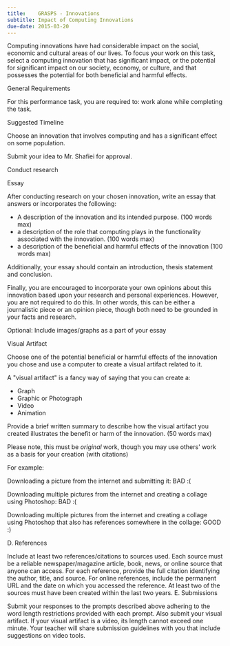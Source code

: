 ```yaml
---
title:    GRASPS - Innovations
subtitle: Impact of Computing Innovations
due-date: 2015-03-20
---
```


Computing innovations have had considerable impact on the social, economic and cultural areas of our lives. To focus your work on this task, select a computing innovation that has significant impact, or the potential for significant impact on our society, economy, or culture, and that possesses the potential for both beneficial and harmful effects.





General Requirements

For this performance task, you are required to:
work alone while completing the task.


Suggested Timeline


Choose an innovation that involves computing and has a significant effect on some population.



Submit your idea to Mr. Shafiei for approval.  


Conduct research


Essay


After conducting research on your chosen innovation, write an essay that answers or incorporates the following:

- A description of the innovation and its intended purpose. (100 words max)
- a description of the role that computing plays in the functionality associated with the innovation. (100 words max)
- a description of the beneficial and harmful effects of the innovation (100 words max)

Additionally, your essay should contain an introduction, thesis statement and conclusion.

Finally, you are encouraged to incorporate your own opinions about this innovation based upon your research and personal experiences.  However, you are not required to do this.  In other words, this can be either a journalistic piece or an opinion piece, though both need to be grounded in your facts and research.

Optional:  Include images/graphs as a part of your essay



Visual Artifact

Choose one of the potential beneficial or harmful effects of the innovation you chose and use a computer to create a visual artifact related to it.

A "visual artifact" is a fancy way of saying that you can create a:

- Graph
- Graphic or Photograph
- Video
- Animation

Provide a brief written summary to describe how the visual artifact you created illustrates the benefit or harm of the innovation. (50 words max)


Please note, this must be _original_ work, though you may use others' work as a basis for your creation (with citations)

For example:

Downloading a picture from the internet and submitting it:  BAD :(

Downloading multiple pictures from the internet and creating a collage using Photoshop:  BAD :(

Downloading multiple pictures from the internet and creating a collage using Photoshop that also has references somewhere in the collage:  GOOD :)






D. References

Include at least two references/citations to sources used.
Each source must be a reliable newspaper/magazine article, book, news, or online source that anyone can access.
For each reference, provide the full citation identifying the author, title, and source. For online references, include the permanent URL and the date on which you accessed the reference.
At least two of the sources must have been created within the last two years.
E. Submissions

Submit your responses to the prompts described above adhering to the word length restrictions provided with each prompt. Also submit your visual artifact. If your visual artifact is a video, its length cannot exceed one minute. Your teacher will share submission guidelines with you that include suggestions on video tools.